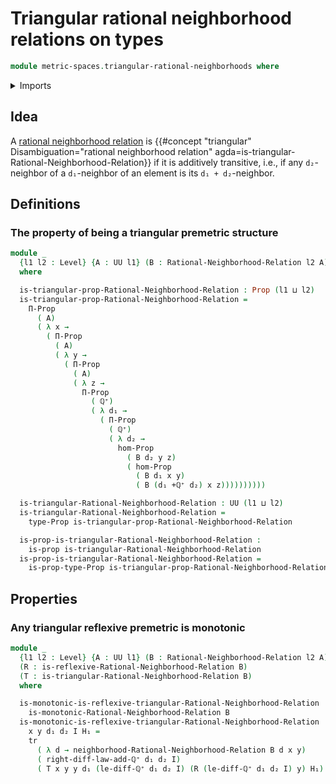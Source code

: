 # Triangular rational neighborhood relations on types

```agda
module metric-spaces.triangular-rational-neighborhoods where
```

<details><summary>Imports</summary>

```agda
open import elementary-number-theory.positive-rational-numbers

open import foundation.binary-relations
open import foundation.function-types
open import foundation.identity-types
open import foundation.propositions
open import foundation.transport-along-identifications
open import foundation.universe-levels

open import metric-spaces.monotonic-rational-neighborhoods
open import metric-spaces.rational-neighborhoods
open import metric-spaces.reflexive-rational-neighborhoods
```

</details>

## Idea

A [rational neighborhood relation](metric-spaces.premetric-structures.md) is
{{#concept "triangular" Disambiguation="rational neighborhood relation" agda=is-triangular-Rational-Neighborhood-Relation}}
if it is additively transitive, i.e., if any `d₂`-neighbor of a `d₁`-neighbor of
an element is its `d₁ + d₂`-neighbor.

## Definitions

### The property of being a triangular premetric structure

```agda
module _
  {l1 l2 : Level} {A : UU l1} (B : Rational-Neighborhood-Relation l2 A)
  where

  is-triangular-prop-Rational-Neighborhood-Relation : Prop (l1 ⊔ l2)
  is-triangular-prop-Rational-Neighborhood-Relation =
    Π-Prop
      ( A)
      ( λ x →
        ( Π-Prop
          ( A)
          ( λ y →
            ( Π-Prop
              ( A)
              ( λ z →
                Π-Prop
                  ( ℚ⁺)
                  ( λ d₁ →
                    ( Π-Prop
                      ( ℚ⁺)
                      ( λ d₂ →
                        hom-Prop
                          ( B d₂ y z)
                          ( hom-Prop
                            ( B d₁ x y)
                            ( B (d₁ +ℚ⁺ d₂) x z))))))))))

  is-triangular-Rational-Neighborhood-Relation : UU (l1 ⊔ l2)
  is-triangular-Rational-Neighborhood-Relation =
    type-Prop is-triangular-prop-Rational-Neighborhood-Relation

  is-prop-is-triangular-Rational-Neighborhood-Relation :
    is-prop is-triangular-Rational-Neighborhood-Relation
  is-prop-is-triangular-Rational-Neighborhood-Relation =
    is-prop-type-Prop is-triangular-prop-Rational-Neighborhood-Relation
```

## Properties

### Any triangular reflexive premetric is monotonic

```agda
module _
  {l1 l2 : Level} {A : UU l1} (B : Rational-Neighborhood-Relation l2 A)
  (R : is-reflexive-Rational-Neighborhood-Relation B)
  (T : is-triangular-Rational-Neighborhood-Relation B)
  where

  is-monotonic-is-reflexive-triangular-Rational-Neighborhood-Relation :
    is-monotonic-Rational-Neighborhood-Relation B
  is-monotonic-is-reflexive-triangular-Rational-Neighborhood-Relation
    x y d₁ d₂ I H₁ =
    tr
      ( λ d → neighborhood-Rational-Neighborhood-Relation B d x y)
      ( right-diff-law-add-ℚ⁺ d₁ d₂ I)
      ( T x y y d₁ (le-diff-ℚ⁺ d₁ d₂ I) (R (le-diff-ℚ⁺ d₁ d₂ I) y) H₁)
```

